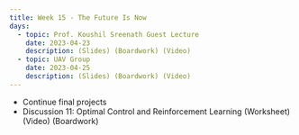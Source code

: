 ```yaml
---
title: Week 15 - The Future Is Now
days:
  - topic: Prof. Koushil Sreenath Guest Lecture
    date: 2023-04-23
    description: (Slides) (Boardwork) (Video)
  - topic: UAV Group
    date: 2023-04-25
    description: (Slides) (Boardwork) (Video)
---
```


- Continue final projects
- Discussion 11: Optimal Control and Reinforcement Learning (Worksheet) (Video) (Boardwork)

<a id="Week16"></a>

